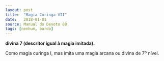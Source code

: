 ```yaml
---
layout: post
title:  "Magia Curinga VII"
date:   2018-01-01
source: Manual do Devoto 88.
tags: [nenhum, bardo]
---
```


**divina 7 (descritor igual à magia imitada).**

Como magia curinga I, mas imita uma magia arcana ou divina de 7º nível.

